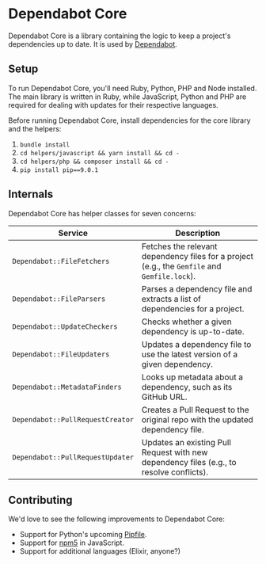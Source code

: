 # Dependabot Core

Dependabot Core is a library containing the logic to keep a project's
dependencies up to date. It is used by [Dependabot](https://dependabot.com).

## Setup

To run Dependabot Core, you'll need Ruby, Python, PHP and Node installed. The
main library is written in Ruby, while JavaScript, Python and PHP are required
for dealing with updates for their respective languages.

Before running Dependabot Core, install dependencies for the core library and
the helpers:

1. `bundle install`
2. `cd helpers/javascript && yarn install && cd -`
3. `cd helpers/php && composer install && cd -`
4. `pip install pip==9.0.1`

## Internals

Dependabot Core has helper classes for seven concerns:

| Service                    | Description                                                                                   |
|----------------------------|-----------------------------------------------------------------------------------------------|
| `Dependabot::FileFetchers`       | Fetches the relevant dependency files for a project (e.g., the `Gemfile` and `Gemfile.lock`). |
| `Dependabot::FileParsers`        | Parses a dependency file and extracts a list of dependencies for a project.                   |
| `Dependabot::UpdateCheckers`     | Checks whether a given dependency is up-to-date.                                              |
| `Dependabot::FileUpdaters`       | Updates a dependency file to use the latest version of a given dependency.                    |
| `Dependabot::MetadataFinders`    | Looks up metadata about a dependency, such as its GitHub URL.                                 |
| `Dependabot::PullRequestCreator` | Creates a Pull Request to the original repo with the updated dependency file.                 |
| `Dependabot::PullRequestUpdater` | Updates an existing Pull Request with new dependency files (e.g., to resolve conflicts).      |

## Contributing

We'd love to see the following improvements to Dependabot Core:

- Support for Python's upcoming [Pipfile](https://github.com/pypa/pipfile).
- Support for [npm5](https://www.npmjs.com/package/npm5) in JavaScript.
- Support for additional languages (Elixir, anyone?)
